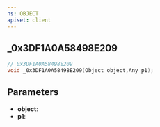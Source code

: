 ```yaml
---
ns: OBJECT
apiset: client
---
```

## _0x3DF1A0A58498E209

```c
// 0x3DF1A0A58498E209
void _0x3DF1A0A58498E209(Object object,Any p1);
```


## Parameters
* **object**:
* **p1**:



